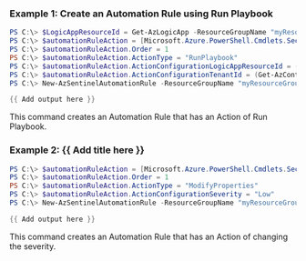 ### Example 1: Create an Automation Rule using Run Playbook
```powershell
PS C:\> $LogicAppResourceId = Get-AzLogicApp -ResourceGroupName "myResourceGroup" -Name "Reset-AADPassword"
PS C:\> $automationRuleAction = [Microsoft.Azure.PowerShell.Cmdlets.SecurityInsights.Models.Api20210901Preview.AutomationRuleRunPlaybookAction]::new()
PS C:\> $automationRuleAction.Order = 1
PS C:\> $automationRuleAction.ActionType = "RunPlaybook"
PS C:\> $automationRuleAction.ActionConfigurationLogicAppResourceId = ($LogicAppResourceId.Id)
PS C:\> $automationRuleAction.ActionConfigurationTenantId = (Get-AzContext).Tenant.Id
PS C:\> New-AzSentinelAutomationRule -ResourceGroupName "myResourceGroup" -WorkspaceName "myWorkspaceName" -Id ((New-Guid).Guid) -Action $automationRuleAction -DisplayName "Run Playbook to reset AAD password" -Order 2 -TriggeringLogicIsEnabled

{{ Add output here }}
```

This command creates an Automation Rule that has an Action of Run Playbook.

### Example 2: {{ Add title here }}
```powershell
PS C:\> $automationRuleAction = [Microsoft.Azure.PowerShell.Cmdlets.SecurityInsights.Models.Api20210901Preview.AutomationRuleModifyPropertiesAction]::new()
PS C:\> $automationRuleAction.Order = 1
PS C:\> $automationRuleAction.ActionType = "ModifyProperties"
PS C:\> $automationRuleAction.ActionConfigurationSeverity = "Low"
PS C:\> New-AzSentinelAutomationRule -ResourceGroupName "myResourceGroup" -WorkspaceName "myWorkspaceName" -Id ((New-Guid).Guid) -Action $automationRuleAction -DisplayName "Change severity to Low" -Order 3 -TriggeringLogicIsEnabled

{{ Add output here }}
```

This command creates an Automation Rule that has an Action of changing the severity.


